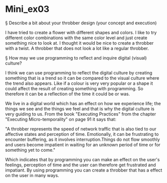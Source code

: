 # Mini_ex03


§ Describe a bit about your throbber design (your concept and execution)

I have tried to create a flower with different shapes and colors. I like to try different color combinations with the same color level and just create something nice to look at. I thought it would be nice to create a throbber with a twist. A throbber that does not look a lot like a regular throbber.  

			
§ How may we use programming to reflect and inquire digital (visual) culture?

I think we can use programming to reflect the digital culture by creating something that is a trend so it can be compared to the visual culture where the trend also appears. Like if a colour is very very popular or a shape it could affect the result of creating something with programming. So therefore it can be a reflection of the time it could be or was. 
			
We live in a digital world which has an effect on how we experience life; the things we see and the things we feel and that is why the digital culture is very guiding  to us. 
From the book "Executing Practices" from the chapter "Executing Micro-temporality" on page 91 it says that:
			
   "A throbber represents the speed of network traffic that is also tied to our affective states and perception of time.      Emotionally, it can be frustrating to encounter buffering, as it involves interruption.Things do not flow smoothly and users become impatient in waiting for an unknown period of time or for something yet to come."
			
Which indicates that by programming you can make an effect on the user's feelings, perception of time and the user can therefore get frustrated and impatiant. By using programming you can create a throbber that has a effect on the user in many ways. 
